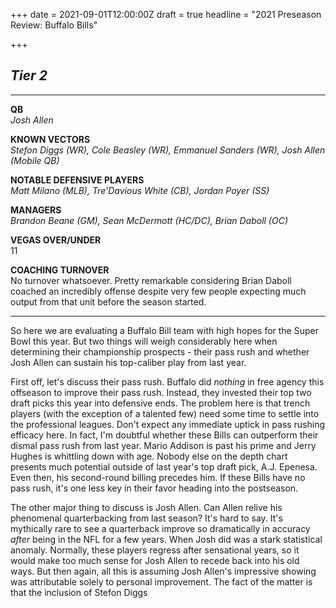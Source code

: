 +++
date = 2021-09-01T12:00:00Z
draft = true
headline = "2021 Preseason Review: Buffalo Bills"

+++
## _Tier 2_

***

**QB**  
_Josh Allen_

**KNOWN VECTORS**  
_Stefon Diggs (WR), Cole Beasley (WR), Emmanuel Sanders (WR), Josh Allen (Mobile QB)_

**NOTABLE DEFENSIVE PLAYERS**  
_Matt Milano (MLB), Tre'Davious White (CB), Jordan Poyer (SS)_

**MANAGERS**  
_Brandon Beane (GM), Sean McDermott (HC/DC), Brian Daboll (OC)_

**VEGAS OVER/UNDER**  
11

**COACHING TURNOVER**  
No turnover whatsoever. Pretty remarkable considering Brian Daboll coached an incredibly offense despite very few people expecting much output from that unit before the season started.

***

So here we are evaluating a Buffalo Bill team with high hopes for the Super Bowl this year. But two things will weigh considerably here when determining their championship prospects - their pass rush and whether Josh Allen can sustain his top-caliber play from last year.

First off, let's discuss their pass rush. Buffalo did _nothing_ in free agency this offseason to improve their pass rush. Instead, they invested their top two draft picks this year into defensive ends. The problem here is that trench players (with the exception of a talented few) need some time to settle into the professional leagues. Don't expect any immediate uptick in pass rushing efficacy here. In fact, I'm doubtful whether these Bills can outperform their dismal pass rush from last year. Mario Addison is past his prime and Jerry Hughes is whittling down with age. Nobody else on the depth chart presents much potential outside of last year's top draft pick, A.J. Epenesa. Even then, his second-round billing precedes him. If these Bills have no pass rush, it's one less key in their favor heading into the postseason.

The other major thing to discuss is Josh Allen. Can Allen relive his phenomenal quarterbacking from last season? It's hard to say. It's mythically rare to see a quarterback improve so dramatically in accuracy _after_ being in the NFL for a few years. When Josh did was a stark statistical anomaly. Normally, these players regress after sensational years, so it would make too much sense for Josh Allen to recede back into his old ways. But then again, all this is assuming Josh Allen's impressive showing was attributable solely to personal improvement. The fact of the matter is that the inclusion of Stefon Diggs